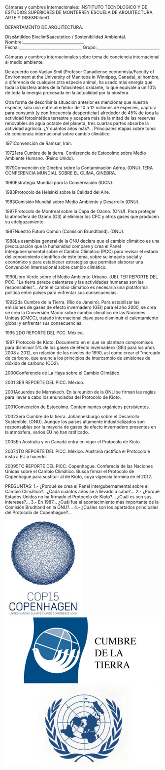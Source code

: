 
 Cámaras y cumbres internacionales:
INSTITUTO TECNOLOGICO Y DE ESTUDIOS SUPERIORES DE MONTERREY 
ESCUELA DE ARQUITECTURA, ARTE Y DISE&NtildeO 

DEPARTAMENTO DE ARQUITECTURA.

Dise&ntildeo Bioclim&aacutetico / Sostenibilidad Ambiental.
Nombre:_______________________________ 
Fecha:________________________________ 
Grupo:________________________________ 


Cámaras y cumbres internacionales sobre toma de conciencia internacional al medio ambiente. 

De acuerdo con Vaclav Smil (Profesor Canadiense economista/Faculty of Environment at the University of Manitoba in Winnipeg, Canada), el hombre, a diferencia de cualquier otra especie animal, ha usado más energía que toda la biosfera antes de la fotosíntesis oxidante, lo que equivale a un 10% de toda la energía procesada en la actualidad por la biosfera. 

Otra forma de describir la situación anterior es mencionar que nuestra especie, sólo una entre alrededor de 10 a 12 millones de especies, captura para consumir (y con frecuencia desperdiciar) alrededor de 45% de toda la actividad fotosintética terrestre y acapara más de la mitad de las reservas renovables de agua potable del planeta, tres cuartas partes absorbe la actividad agrícola. 
¿Y cuántos años más?... 
Principales etapas sobre toma de conciencia internacional sobre cambio climático.


1971Convención de Ramsar, Irán. 

19721era Cumbre de la tierra. Conferencia de Estocolmo sobre Medio Ambiente Humano. (Reino Unido).

1979Convención de Ginebra sobre la Contaminación Aérea. (ONU). 1ERA CONFERENCIA MUNDIAL SOBRE EL CLIMA, GINEBRA. 

1980Estrategia Mundial para la Conservación (IUCN). 

1983Protocolo de Helsinki sobre la Calidad del Aire. 

1983Comisión Mundial sobre Medio Ambiente y Desarrollo (ONU).

1987Protocolo de Montreal sobre la Capa de Ozono. (ONU). Para proteger la atmósfera de Ozono (O3) al eliminar los CFC y otros gases que producen su adelgazamiento. 

1987Nuestro Futuro Común (Comisión Brundtland). (ONU).

1988La asamblea general de la ONU declara que el cambio climático es una preocupación que la humanidad compare y crea el Panel Intergubernamental sobre el Cambio Climático (PCC) para revisar el estado del conocimiento científico de éste tema, sobre su impacto social y económico y para establecer estrategias que permitan elaborar una Convención Internacional sobre cambio climático. 

1990Libro Verde sobre el Medio Ambiente Urbano. (UE). 1ER REPORTE DEL PCC. "La tierra parece calentarse y las actividades humanas son las responsables"… Ante el cambio climático es necesaria una plataforma política entre países para enfrentar sus consecuencias. 

19922da Cumbre de la Tierra. (Río de Janeiro). Para estabilizar las emisiones de gases de efecto invernadero (GEI) para el año 2000, se crea se crea la Conversión Marco sobre cambio climático de las Naciones Unidas (CMCC), tratado internacional clave para disminuir el calentamiento global y enfrentar sus consecuencias. 

1995 2DO REPORTE DEL PCC. México.

1997 Protocolo de Kioto. Documento en el que se plantean compromisos para disminuir 5% de los gases de efecto invernadero (GEI) para los años 2008 a 2012, en relación de los niveles de 1990, así como crear el "mercado de carbono, que enuncia los principios de intercambio de emisiones de dióxido de carbono (CO2).

2000Conferencia de La Haya sobre el Cambio Climático.

2001 3ER REPORTE DEL PICC. México. 

2001Acuerdos de Marrakech. En la reunión de la ONU se firman las reglas para llevar a cabo los enunciados del Protocolo de Kioto. 

2001Convención de Estocolmo. Contaminantes orgánicos persistentes. 

20023era Cumbre de la tierra. Johannesburgo sobre el Desarrollo Sostenible. (ONU). Aunque los países altamente industrializados son responsables por la mayoría de gases de efecto invernadero presentes en la atmósfera, varios EU no han ratificado. 

2005En Australia y en Canadá entra en vigor el Protocolo de Kioto.

20074TO REPORTE DEL PICC. México. Australia ractifica el Protocolo e insta a EU a hacerlo. 

20095TO REPORTE DEL PICC. Copenhague. Conferecia de las Naciones Unidas sobre el Cambio Climático. Busca firmar el Protocolo de Copenhague para sustituir al de Kioto, cuya vigencia termina en el 2012. 



PREGUNTAS: 
1.- ¿Porqué se crea el Panel intergubernamental sobre el Cambio Climático?...¿Cada cuántos años se a llevado a cabo?... 
2.- ¿Porqué Estados Unidos no ha firmado el Protocolo de Kioto?... ¿Cuál es son sus intereses?... 
3.- En 1987... ¿Cuál fue el acontecimiento más importante de la Comisión Brudtland en la ONU?... 
4.- ¿Cuáles son los apartados principales del Protocolo de Copenhague?... 






<div class="mdl-grid">
<div class="mdl-cell mdl-cell--6-col mdl-typography--text-center">
<img src='./content/1/M1.7/Cumbre.2.jpg'>
</div>
<div class="mdl-cell mdl-cell--6-col mdl-typography--text-center">
<img src='./content/1/M1.7/Cumbre.1.jpg'>
</div>
<div class="mdl-cell mdl-cell--6-col mdl-typography--text-center">
<img src='./content/1/M1.7/Cumbre.3.jpg'>
</div>
</div>
